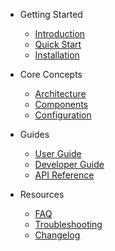 <!-- docs/_sidebar.md -->
* Getting Started
  * [Introduction](/)
  * [Quick Start](quick-start.md)
  * [Installation](installation.md)

* Core Concepts
  * [Architecture](architecture.md)
  * [Components](components.md)
  * [Configuration](configuration.md)

* Guides
  * [User Guide](user-guide.md)
  * [Developer Guide](developer-guide.md)
  * [API Reference](api-reference.md)

* Resources
  * [FAQ](faq.md)
  * [Troubleshooting](troubleshooting.md)
  * [Changelog](changelog.md)